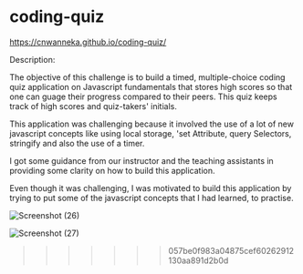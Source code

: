 # coding-quiz

https://cnwanneka.github.io/coding-quiz/

Description:

The objective of this challenge is to build a timed, multiple-choice coding quiz application on Javascript fundamentals that stores high scores so that one can guage 
their progress compared to their peers. This quiz keeps track of high scores and quiz-takers' initials.

This application was challenging because it involved the use of a lot of new javascript concepts like using local storage, 'set Attribute, query Selectors, stringify and also the use of a timer.

I got some guidance from our instructor and the teaching assistants in providing some clarity on how to build this application.

Even though it was challenging, I was motivated to build this application by trying to put some of the javascript concepts that I had learned, to practise.

![Screenshot (26)](https://user-images.githubusercontent.com/68708065/219039308-9b441933-0642-4308-9c98-ff66fbeb39da.png)

![Screenshot (27)](https://user-images.githubusercontent.com/68708065/219039506-8ed18b72-2bfe-4cd5-8551-9500ec714e22.png)
>>>>>>> 057be0f983a04875cef60262912130aa891d2b0d
